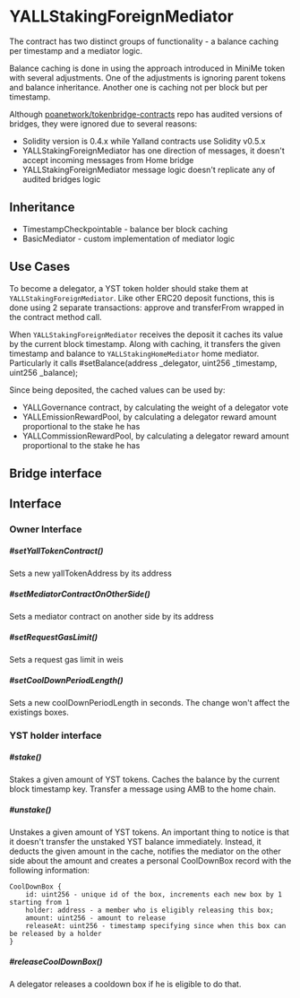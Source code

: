 # YALLStakingForeignMediator

The contract has two distinct groups of functionality - a balance caching per timestamp and a mediator logic.

Balance caching is done in using the approach introduced in MiniMe token with several adjustments.
One of the adjustments is ignoring parent tokens and balance inheritance.
Another one is caching not per block but per timestamp.

Although [poanetwork/tokenbridge-contracts](https://github.com/poanetwork/tokenbridge-contracts/tree/a5946e7024caf598e562da916675a3b269ab293d/contracts/upgradeable_contracts) repo has audited versions of bridges, they were ignored due to several reasons:

* Solidity version is 0.4.x while Yalland contracts use Solidity v0.5.x
* YALLStakingForeignMediator has one direction of messages, it doesn't accept incoming messages from Home bridge
* YALLStakingForeignMediator message logic doesn't replicate any of audited bridges logic

## Inheritance

* TimestampCheckpointable - balance ber block caching
* BasicMediator - custom implementation of mediator logic

## Use Cases

To become a delegator, a YST token holder should stake them at `YALLStakingForeignMediator`.
Like other ERC20 deposit functions, this is done using 2 separate transactions: approve and transferFrom wrapped in the contract method call.

When `YALLStakingForeignMediator` receives the deposit it caches its value by the current block timestamp. Along with caching, it transfers the given timestamp and balance to `YALLStakingHomeMediator` home mediator. Particularly it calls #setBalance(address _delegator, uint256 _timestamp, uint256 _balance);

Since being deposited, the cached values can be used by:

* YALLGovernance contract, by calculating the weight of a delegator vote
* YALLEmissionRewardPool, by calculating a delegator reward amount proportional to the stake he has
* YALLCommissionRewardPool, by calculating a delegator reward amount proportional to the stake he has

## Bridge interface 

## Interface

### Owner Interface
##### #setYallTokenContract()

Sets a new yallTokenAddress by its address

##### #setMediatorContractOnOtherSide()

Sets a mediator contract on another side by its address

##### #setRequestGasLimit()

Sets a request gas limit in weis

##### #setCoolDownPeriodLength()

Sets a new coolDownPeriodLength in seconds. The change won't affect the existings boxes.

### YST holder interface

##### #stake()

Stakes a given amount of YST tokens. Caches the balance by the current block timestamp key. Transfer a message using AMB to the home chain.

##### #unstake()

Unstakes a given amount of YST tokens. An important thing to notice is that it doesn't transfer the unstaked YST balance immediately. Instead, it deducts the given amount in the cache, notifies the mediator on the other side about the amount and creates a personal CoolDownBox record with the following information:

```
CoolDownBox {
	id: uint256 - unique id of the box, increments each new box by 1 starting from 1
	holder: address - a member who is eligibly releasing this box;
	amount: uint256 - amount to release
	releaseAt: uint256 - timestamp specifying since when this box can be released by a holder
}
```

##### #releaseCoolDownBox()

A delegator releases a cooldown box if he is eligible to do that.

